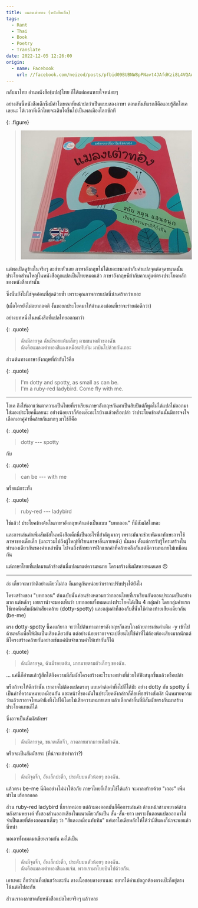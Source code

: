 ```yaml
---
title: แมลงเต่าทอง (หนังสือเด็ก)
tags:
  - Rant
  - Thai
  - Book
  - Poetry
  - Translate
date: 2022-12-05 12:26:00
origin:
  - name: Facebook
    url: //facebook.com/neizod/posts/pfbid09BUBNW8pPNavt4JAfdKzi8L4VQAABwqZsnUUG6nsPwqUiiJsuqv84aA4u4Djm9YVl
---
```


กลับมาไทย อ่านหนังสือ(แปล)ไทย ก็ได้แต่ถอนหายใจหน่อยๆ

อย่างอันนี้หนังสือเด็กซึ่งมีคำโฆษณาที่หน้าปกว่าเป็นแบบสองภาษา ตอนเห็นทีแรกก็คือแอบรู้สึกโอเคเลยนะ ได้เวลาที่เด็กไทยจะเติบโตขึ้นไปเป็นพลเมืองโลกซักที

{: .figure}
> ![](/images/book/ladybird.jpg)

แต่พอเปิดดูข้างในจริงๆ ละส่ายหัวเลย ภาษาอังกฤษไม่ได้เยอะขนาดกำกับคำแปลจุดต่อจุดขนาดนั้น ประโยคส่วนใหญ่ในหนังสือถูกแปลเป็นไทยหมดแล้ว ภาษาอังกฤษมีกำกับควบคู่แค่ตรงประโยคหลักของหนังสือเท่านั้น

ซึ่งนั่นยังไม่ใช่จุดอ่อนที่สุดด้วยซ้ำ เพราะคุณภาพการแปลนี่น่าเศร้ากว่าเยอะ

(เผื่อใครยังไม่อยากอคติ งั้นขอยกประโยคมาให้อ่านเองก่อนที่เราจะร่ายต่อดีกว่า)

อย่างบทหนึ่งในหนังสือที่แปลไทยออกมาว่า

{: .quote}
> ฉันมีลายจุด ฉันมีรอยแต้มเล็กๆ ตามขนาดตัวของฉัน  
> ฉันคือแมลงเต่าทองสีแดงเหมือนทับทิม มาบินไปด้วยกันเถอะ

ส่วนต้นทางภาษาอังกฤษที่กำกับไว้คือ

{: .quote}
> I'm dotty and spotty, as small as can be.  
> I'm a ruby-red ladybird. Come fly with me.

---

โอเค ถึงให้เอาแว่นตาความเป็นไทยที่เราเรียนภาษาอังกฤษกันมาเป็นสิบปีแต่ก็พูดไม่ได้แปลไม่ออกมาใส่มองประโยคนี้เลยนะ อย่างน้อยเราก็ต้องเอ๊ะอะไรบ้างแล้วหรือเปล่า ว่าประโยคข้างต้นนั้นมีการจงใจเลือกเอาคู่คำที่คล้ายกันมากๆ มาใช้ก็คือ

{: .quote}
> dotty --- spotty

กับ

{: .quote}
> can be --- with me

หรือแม้กระทั่ง

{: .quote}
> ruby-red --- ladybird

ใช่แล้ว! ประโยคข้างต้นในภาษาอังกฤษเค้าแต่งเป็นแบบ "บทกลอน" ที่มีสัมผัสไงหละ

และการเล่นคำเพิ่มสัมผัสในหนังสือเด็กนี่เป็นอะไรที่สำคัญมากๆ เพราะมันจะช่วยพัฒนาทักษะการใช้ภาษาของเด็กเล็ก (และรวมไปถึงผู้ใหญ่ที่เรียนภาษาอื่นภายหลัง) นั่นเอง ตั้งแต่การรับรู้โครงสร้างในทำนองเดียวกันของคำเหล่านั้น ไปจนถึงทักษะการฝึกแยกคำที่คล้ายคลึงกันแต่มีความหมายไม่เหมือนกัน

แต่ภาษาไทยที่แปลมาแล้วข้างต้นนี่แปลมาแต่ความหมาย โครงสร้างสัมผัสหายหมดเลย 😞

---

อ่ะ เดี๋ยวจะหาว่าติอย่างเดียวไม่ก่อ งั้นมาดูกันหน่อยว่าเราจะปรับปรุงได้ยังไง

โครงสร้างของ "บทกลอน" ต้นฉบับนั้นค่อนข้างหลวมกว่ากลอนไทยที่เราเรียนกันตอนประถมเป็นอย่างมาก แต่หลักๆ เลยเราน่าจะมองเห็นว่า บทกลอนทั้งหมดแบ่งประโยคได้เป็น 4 กลุ่มคำ โดยกลุ่มคำแรกใช้เทคนิคสัมผัสคำเสียงคล้าย (dotty-spotty) และกลุ่มคำที่สองกับสี่นั้นใช้คำลงท้ายเสียงเดียวกัน (be-me)

ตรง dotty-spotty นี้คงแก้ยาก จะว่าไปต้นทางภาษาอังกฤษก็แอบโกงด้วยการเล่นคำเติม -y เข้าไปด้านหลังเพื่อให้มันเป็นเสียงเดียวกัน แต่อย่างน้อยเราอาจจะเปลี่ยนไปใช้คำที่ไม่ต้องพ้องเสียงมากนักแต่มีโครงสร้างคล้ายกันอย่างเช่นแค่นับจำนวนคำให้เท่ากันก็ได้

{: .quote}
> ฉันมีลายจุด, ฉันมีรอยแต้ม, มากมายตามตัวเล็กๆ ของฉัน.

... แค่นี้ก็อ่านแล้วรู้สึกได้ถึงความมีสัมผัสโครงสร้างอะไรบางอย่างที่ช่วยให้ฟังสนุกขึ้นแล้วหรือเปล่า

หรือถ้าจะให้ดีกว่านั้น เราอาจไม่ต้องแปลตรงๆ แบบคำต่อคำทิ้งไปก็ได้ป่ะ อย่าง dotty กับ spotty นี่เป็นคำที่ความหมายเหมือนกัน และหน้าที่ของมันในประโยคดังกล่าวก็คือเพื่อสร้างสัมผัส นั่นหมายความว่าแล้วเราอาจโยนคำนึงทิ้งไปได้โดยไม่เสียความหมายเลย แล้วเลือกคำอื่นที่มีสัมผัสตรงกันมาสร้างประโยคแทนก็ได้

ซึ่งอาจเป็นสัมผัสอักษร

{: .quote}
> ฉันมีลายจุด, ขนาดเล็กจิ๋ว, ลวดลายมากมายเต็มตัวฉัน.

หรือจะเป็นสัมผัสสระ (ที่น่าจะเข้าท่ากว่า?)

{: .quote}
> ฉันมีจุดจิ๋ว, อันเล็กปะติ๋ว, ประดับบนตัวน้อยๆ ของฉัน.

แล้วตรง be-me นี่ผิดอย่างไม่น่าให้อภัย ภาษาไทยก็เกือบใช้ได้แล้ว จะมาลงท้ายด้วย "เถอะ" เพิ่มทำไม เฮ้ออออออ

ส่วน ruby-red ladybird นี่ยากหน่อย แต่ถ้ามองออกมันก็คือการเล่นคำ ด้านหน้าสามพยางค์ด้านหลังสามพยางค์ ทั้งสองส่วนออกเสียงในแนวเดียวกันเป็น สั้น-สั้น-ยาว เพราะงั้นตอนแปลออกมาไม่จำเป็นเลยที่ต้องถอดมาเต็มๆ ว่า "สีแดงเหมือนทับทิม" แค่เอาไอเดียหลักให้ได้ว่ามีสีแดงก็น่าจะพอแล้วนี่หน่า

พอเอาทั้งหมดมาเขียนรวมกัน คงได้เป็น

{: .quote}
> ฉันมีจุดจิ๋ว, อันเล็กปะติ๋ว, ประดับบนตัวน้อยๆ ของฉัน.  
> ฉันคือแมลงเต่าทองสีแดงแจ่ม. พวกเรามาโบยบินไปด้วยกัน.

เอาเหอะ ถือว่าบ่นทิ้งบ่นขว้างละกัน ลางเนื้อชอบลางยาเนอะ อยากได้คำแปลถูกต้องตรงเป๊ะก็อยู่ตรงโน้นต่อไปละกัน

ส่วนเราคงลาขาดกับหนังสือแปลไทยจริงๆ แล้วหละ